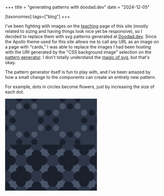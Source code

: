 +++
title = "generating patterns with doodad.dev" 
date = "2024-12-05"

[taxonomies] 
tags=["blog"]
+++

I've been fighting with images on the [teaching](https://nonmodernist.com/teaching/) page of this site (mostly related to sizing and having things look nice yet be responsive), so I decided to replace them with svg patterns generated at [Doodad.dev](http://doodad.dev). Since the Apollo theme used for this site allows me to call any URL as an image on a page with "cards," I was able to replace the images I had been hosting with the URI generated by the "CSS background image" selection on the [pattern generator](https://doodad.dev/pattern-generator/). I don't totally understand the [magic of svg](https://developer.mozilla.org/en-US/docs/Web/SVG/Tutorial/Introduction), but that's okay.

The pattern generator itself is fun to play with, and I've been amazed by how a small change to the components can create an entirely new pattern. 

For example, dots in circles become flowers, just by increasing the size of each dot.

<img src="data:image/svg+xml,%3Csvg xmlns='http://www.w3.org/2000/svg' height='100%25' width='100%25'%3E%3Cdefs%3E%3Cpattern id='doodad' width='100' height='100' viewBox='0 0 40 40' patternUnits='userSpaceOnUse' patternTransform='rotate(45)'%3E%3Crect width='100%25' height='100%25' fill='%232d3748'/%3E%3Ccircle cx='34' cy='20' r='4' fill='%234a5568'/%3E%3Ccircle cx='6' cy='20' r='4' fill='%234a5568'/%3E%3Ccircle cx='20' cy='34' r='4' fill='%234a5568'/%3E%3Ccircle cx='20' cy='6' r='4' fill='%234a5568'/%3E%3Ccircle cx='27' cy='13' r='4' fill='%231a202c'/%3E%3Ccircle cx='13' cy='27' r='4' fill='%231a202c'/%3E%3Ccircle cx='27' cy='27' r='4' fill='%231a202c'/%3E%3Ccircle cx='13' cy='13' r='4' fill='%231a202c'/%3E%3C/pattern%3E%3C/defs%3E%3Crect fill='url(%23doodad)' height='200%25' width='200%25'/%3E%3C/svg%3E " alt="a pattern of dots arranged in circles, all in shades of blue"> <img src="data:image/svg+xml,%3Csvg xmlns='http://www.w3.org/2000/svg' height='100%25' width='100%25'%3E%3Cdefs%3E%3Cpattern id='doodad' width='73' height='73' viewBox='0 0 40 40' patternUnits='userSpaceOnUse' patternTransform='rotate(45)'%3E%3Crect width='100%25' height='100%25' fill='%232d3748'/%3E%3Ccircle cx='35' cy='20' r='9' fill='%234a5568'/%3E%3Ccircle cx='5' cy='20' r='9' fill='%234a5568'/%3E%3Ccircle cx='20' cy='35' r='9' fill='%234a5568'/%3E%3Ccircle cx='20' cy='5' r='9' fill='%234a5568'/%3E%3Ccircle cx='27' cy='13' r='9' fill='%231a202c'/%3E%3Ccircle cx='13' cy='27' r='9' fill='%231a202c'/%3E%3Ccircle cx='27' cy='27' r='9' fill='%231a202c'/%3E%3Ccircle cx='13' cy='13' r='9' fill='%231a202c'/%3E%3C/pattern%3E%3C/defs%3E%3Crect fill='url(%23doodad)' height='200%25' width='200%25'/%3E%3C/svg%3E " alt="a pattern of dots arranged to look like four-petal flowers, all in shades of blue">

